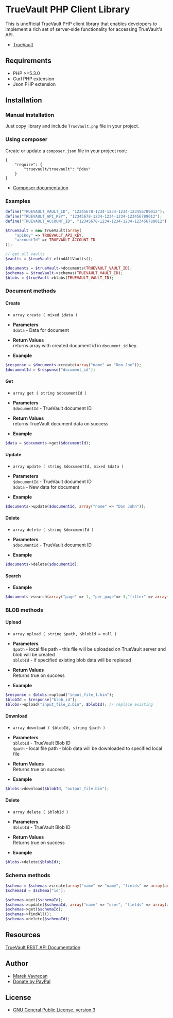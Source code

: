 # TrueVault PHP Client Library

This is unofficial TrueVault PHP client library that enables developers to implement a rich set of server-side functionality for accessing TrueVault's API.
- [TrueVault](https://www.truevault.com/)

## Requirements
- PHP >=5.3.0
- Curl PHP extension
- Json PHP extension

## Installation
### Manual installation
Just copy library and include `TrueVault.php` file in your project.

### Using composer
Create or update a `composer.json` file in your project root:

```
{
    "require": {
        "truevault/truevault": "@dev"
    }
}
```

- [Composer documentation](https://getcomposer.org/doc/)

### Examples
```php
define("TRUEVAULT_VAULT_ID", "12345678-1234-1234-1234-123456789012");
define("TRUEVAULT_API_KEY", "12345678-1234-1234-1234-123456789012");
define("TRUEVAULT_ACCOUNT_ID", "12345678-1234-1234-1234-123456789012");

$trueVault = new TrueVault(array(
    "apiKey" => TRUEVAULT_API_KEY,
    "accountId" => TRUEVAULT_ACCOUNT_ID
));

// get all vaults
$vaults = $trueVault->findAllVaults();

$documents = $trueVault->documents(TRUEVAULT_VAULT_ID);
$schemas = $trueVault->schemas(TRUEVAULT_VAULT_ID);
$blobs = $trueVault->blobs(TRUEVAULT_VAULT_ID);
```

### Document methods

#### Create
- `array create ( mixed $data )`

- **Parameters** <br/>
  `$data` - Data for document

- **Return Values** <br/>
  returns array with created document id in `document_id` key.

- **Example** <br/>
```php
$response = $documents->create(array("name" => "Don Joe"));
$documentId = $response["document_id"];
```

#### Get
- `array get ( string $documentId )`

- **Parameters** <br/>
  `$documentId` - TrueVault document ID

- **Return Values** <br/>
  returns TrueVault document data on success

- **Example** <br/>
```php
$data = $documents->get($documentId);
```

#### Update
- `array update ( string $documentId, mixed $data )`

-  **Parameters** <br/>
  `$documentId` - TrueVault document ID <br/>
  `$data` - New data for document

- **Example** <br/>
```php
$documents->update($documentId, array("name" => "Don John"));
```

#### Delete
- `array delete ( string $documentId )`

- **Parameters** <br/>
  `$documentId` - TrueVault document ID

- **Example** <br/>
```php
$documents->delete($documentId);
```

#### Search
- **Example** <br/>
```php
$documents->search(array("page" => 1, "per_page"=> 3,"filter" => array("name" => array("type" => "not", "value" => "Susan"));
```

### BLOB methods

#### Upload
- `array upload ( string $path, $blobId = null )`

- **Parameters** <br/>
  `$path` - local file path - this file will be uploaded on TrueVault server and blob will be created <br/>
  `$blobId` - if specified existing blob data will be replaced

- **Return Values** <br/>
  Returns true on success

- **Example** <br/>
```php
$response = $blobs->upload("input_file_1.bin");
$blobId = $response["blob_id"];
$blobs->upload("input_file_2.bin", $blobId); // replace existing
```

#### Download
- `array download ( $blobId, string $path )`

- **Parameters** <br/>
  `$blobId` - TrueVault Blob ID <br/>
  `$path` - local file path - blob data will be downloaded to specified local file

- **Return Values** <br/>
  Returns true on success

- **Example** <br/>
```php
$blobs->download($blobId, "output_file.bin");
```

#### Delete
- `array delete ( $blobId )`

- **Parameters** <br/>
  `$blobId` - TrueVault Blob ID

- **Return Values** <br/>
  Returns true on success

- **Example** <br/>
```php
$blobs->delete($blobId);
```

### Schema methods
```php
$schema = $schemas->create(array("name" => "name", "fields" => array(array("name" => "name", "index" => true, "type" => "string"))));
$schemaId = $schema["id"];

$schemas->get($schemaId);
$schemas->update($schemaId, array("name" => "user", "fields" => array(array("name" => "name", "index" => true, "type" => "string"))));
$schemas->get($schemaId);
$schemas->findAll();
$schemas->delete($schemaId);
```

## Resources
[TrueVault REST API Documentation](https://www.truevault.com/documentation/rest-api.html)

## Author
- [Marek Vavrecan](mailto:vavrecan@gmail.com)
- [Donate by PayPal](https://www.paypal.com/cgi-bin/webscr?cmd=_donations&business=DX479UBWGSMUG&lc=US&item_name=Friend%20List%20Watcher&currency_code=USD&bn=PP%2dDonationsBF%3abtn_donateCC_LG%2egif%3aNonHosted)

## License
- [GNU General Public License, version 3](http://www.gnu.org/licenses/gpl-3.0.html)